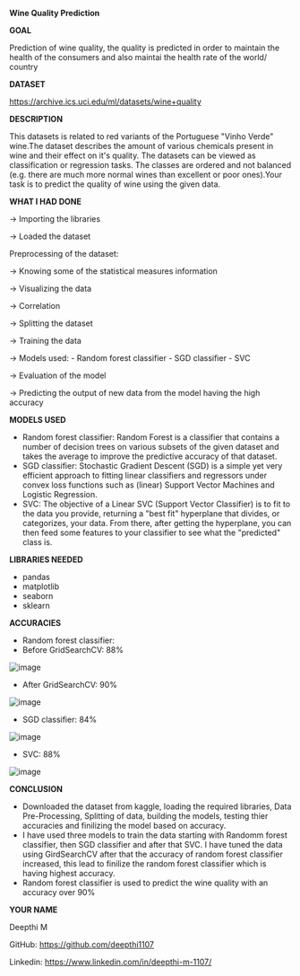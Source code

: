 **Wine Quality Prediction**

**GOAL**

Prediction of wine quality, the quality is predicted in order to maintain the health of the consumers and also maintai the health rate of the world/ country

**DATASET**

https://archive.ics.uci.edu/ml/datasets/wine+quality

**DESCRIPTION**

This datasets is related to red variants of the Portuguese "Vinho Verde" wine.The dataset describes the amount of various chemicals present in wine and their effect on it's quality. The datasets can be viewed as classification or regression tasks. The classes are ordered and not balanced (e.g. there are much more normal wines than excellent or poor ones).Your task is to predict the quality of wine using the given data.

**WHAT I HAD DONE**

-> Importing the libraries

-> Loaded the dataset

Preprocessing of the dataset:

-> Knowing some of the statistical measures information

-> Visualizing the data

-> Correlation

-> Splitting the dataset

-> Training the data 

-> Models used:
    - Random forest classifier
    - SGD classifier
    - SVC

-> Evaluation of the model

-> Predicting the output of new data from the model having the high accuracy


**MODELS USED**
- Random forest classifier: Random Forest is a classifier that contains a number of decision trees on various subsets of the given dataset and takes the average to improve the predictive accuracy of that dataset.
- SGD classifier: Stochastic Gradient Descent (SGD) is a simple yet very efficient approach to fitting linear classifiers and regressors under convex loss functions such as (linear) Support Vector Machines and Logistic Regression.
- SVC: The objective of a Linear SVC (Support Vector Classifier) is to fit to the data you provide, returning a "best fit" hyperplane that divides, or categorizes, your data. From there, after getting the hyperplane, you can then feed some features to your classifier to see what the "predicted" class is.

**LIBRARIES NEEDED**

- pandas
- matplotlib
- seaborn
- sklearn

**ACCURACIES**
- Random forest classifier: 
- Before GridSearchCV: 88%

![image](https://user-images.githubusercontent.com/79050917/146384139-378002f4-f973-43d2-81b7-79ab116e81c1.png)

- After GridSearchCV: 90% 

![image](https://user-images.githubusercontent.com/79050917/146384557-6a032ac8-b30a-41c8-852f-db65e4629a3a.png)

- SGD classifier: 84%

![image](https://user-images.githubusercontent.com/79050917/146384197-76f17146-3598-4226-845e-442aac633521.png)

- SVC: 88%

![image](https://user-images.githubusercontent.com/79050917/146384279-0152c343-0163-4f64-866a-28cf0bbff3bf.png)


**CONCLUSION**

- Downloaded the dataset from kaggle, loading the required libraries, Data Pre-Processing, Splitting of data, building the models, testing thier accuracies and finilizing the model based on accuracy.
- I have used three models to train the data starting with Randomm forest classifier, then SGD classifier and after that SVC. I have tuned the data using GirdSearchCV after that the accuracy of random forest classifier increased, this lead to finilize the random forest classifier which is having highest accuracy.
- Random forest classifier is used to predict the wine quality with an accuracy over 90%

**YOUR NAME**

Deepthi M

GitHub: https://github.com/deepthi1107

Linkedin: https://www.linkedin.com/in/deepthi-m-1107/
